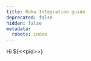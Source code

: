 ```yaml
---
title: Roku Integration guide
deprecated: false
hidden: false
metadata:
  robots: index
---
```

Hi $\{\<\<pid>>}